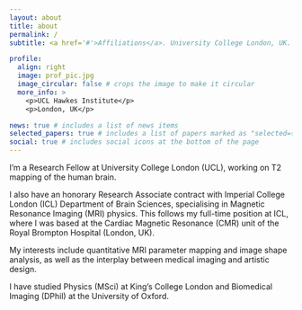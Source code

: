 ```yaml
---
layout: about
title: about
permalink: /
subtitle: <a href='#'>Affiliations</a>. University College London, UK.

profile:
  align: right
  image: prof_pic.jpg
  image_circular: false # crops the image to make it circular
  more_info: >
    <p>UCL Hawkes Institute</p>
    <p>London, UK</p>

news: true # includes a list of news items
selected_papers: true # includes a list of papers marked as "selected={true}"
social: true # includes social icons at the bottom of the page
---
```


I’m a Research Fellow at University College London (UCL), working on T2 mapping of the human brain.

I also have an honorary Research Associate contract with Imperial College London (ICL) Department of Brain Sciences, specialising in Magnetic Resonance Imaging (MRI) physics. This follows my full-time position at ICL, where I was based at the Cardiac Magnetic Resonance (CMR) unit of the Royal Brompton Hospital (London, UK).

My interests include quantitative MRI parameter mapping and image shape analysis, as well as the interplay between medical imaging and artistic design.

I have studied Physics (MSci) at King’s College London and Biomedical Imaging (DPhil) at the University of Oxford.

<!--

Write your biography here. Tell the world about yourself. Link to your favorite [subreddit](http://reddit.com). You can put a picture in, too. The code is already in, just name your picture `prof_pic.jpg` and put it in the `img/` folder.

Put your address / P.O. box / other info right below your picture. You can also disable any of these elements by editing `profile` property of the YAML header of your `_pages/about.md`. Edit `_bibliography/papers.bib` and Jekyll will render your [publications page](/al-folio/publications/) automatically.

Link to your social media connections, too. This theme is set up to use [Font Awesome icons](https://fontawesome.com/) and [Academicons](https://jpswalsh.github.io/academicons/), like the ones below. Add your Facebook, Twitter, LinkedIn, Google Scholar, or just disable all of them.
-->
